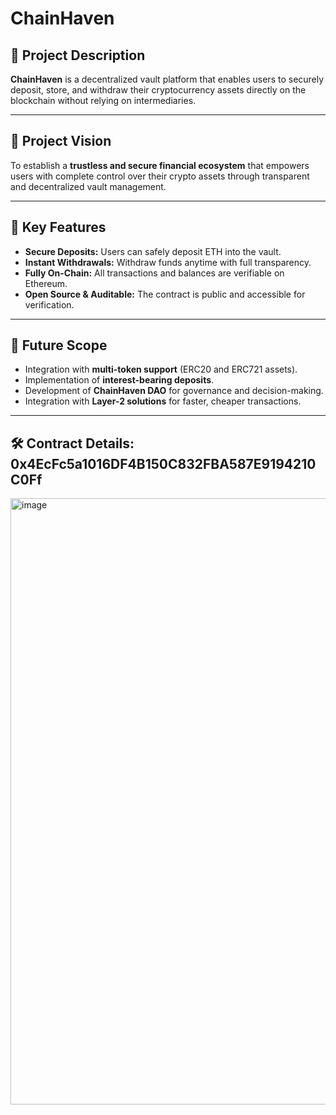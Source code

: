 # ChainHaven

## 🧩 Project Description
**ChainHaven** is a decentralized vault platform that enables users to securely deposit, store, and withdraw their cryptocurrency assets directly on the blockchain without relying on intermediaries.

---

## 🎯 Project Vision
To establish a **trustless and secure financial ecosystem** that empowers users with complete control over their crypto assets through transparent and decentralized vault management.

---

## 🚀 Key Features
- **Secure Deposits:** Users can safely deposit ETH into the vault.
- **Instant Withdrawals:** Withdraw funds anytime with full transparency.
- **Fully On-Chain:** All transactions and balances are verifiable on Ethereum.
- **Open Source & Auditable:** The contract is public and accessible for verification.

---

## 🔮 Future Scope
- Integration with **multi-token support** (ERC20 and ERC721 assets).
- Implementation of **interest-bearing deposits**.
- Development of **ChainHaven DAO** for governance and decision-making.
- Integration with **Layer-2 solutions** for faster, cheaper transactions.

---

## 🛠 Contract Details: 0x4EcFc5a1016DF4B150C832FBA587E9194210C0Ff
<img width="1919" height="970" alt="image" src="https://github.com/user-attachments/assets/a9abb36b-39b1-496d-a81c-e70dc340f7ce" />


